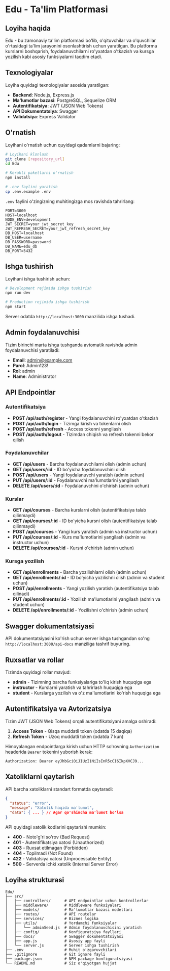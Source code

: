 # Edu - Ta'lim Platformasi

## Loyiha haqida

Edu - bu zamonaviy ta'lim platformasi bo'lib, o'qituvchilar va o'quvchilar o'rtasidagi ta'lim jarayonini osonlashtirish uchun yaratilgan. Bu platforma kurslarni boshqarish, foydalanuvchilarni ro'yxatdan o'tkazish va kursga yozilish kabi asosiy funksiyalarni taqdim etadi.

## Texnologiyalar

Loyiha quyidagi texnologiyalar asosida yaratilgan:

- **Backend**: Node.js, Express.js
- **Ma'lumotlar bazasi**: PostgreSQL, Sequelize ORM
- **Autentifikatsiya**: JWT (JSON Web Tokens)
- **API Dokumentatsiya**: Swagger
- **Validatsiya**: Express Validator

## O'rnatish

Loyihani o'rnatish uchun quyidagi qadamlarni bajaring:

```bash
# Loyihani klonlash
git clone [repository_url]
cd Edu

# Kerakli paketlarni o'rnatish
npm install

# .env faylini yaratish
cp .env.example .env
```

`.env` faylini o'zingizning muhitingizga mos ravishda tahrirlang:

```
PORT=3000
HOST=localhost
NODE_ENV=development
JWT_SECRET=your_jwt_secret_key
JWT_REFRESH_SECRET=your_jwt_refresh_secret_key
DB_HOST=localhost
DB_USER=username
DB_PASSWORD=password
DB_NAME=edu_db
DB_PORT=5432
```

## Ishga tushirish

Loyihani ishga tushirish uchun:

```bash
# Development rejimida ishga tushirish
npm run dev

# Production rejimida ishga tushirish
npm start
```

Server odatda `http://localhost:3000` manzilida ishga tushadi.

## Admin foydalanuvchisi

Tizim birinchi marta ishga tushganda avtomatik ravishda admin foydalanuvchisi yaratiladi:

- **Email**: admin@example.com
- **Parol**: Admin123!
- **Rol**: admin
- **Name**: Administrator

## API Endpointlar

### Autentifikatsiya

- **POST /api/auth/register** - Yangi foydalanuvchini ro'yxatdan o'tkazish
- **POST /api/auth/login** - Tizimga kirish va tokenlarni olish
- **POST /api/auth/refresh** - Access tokenni yangilash
- **POST /api/auth/logout** - Tizimdan chiqish va refresh tokenni bekor qilish

### Foydalanuvchilar

- **GET /api/users** - Barcha foydalanuvchilarni olish (admin uchun)
- **GET /api/users/:id** - ID bo'yicha foydalanuvchini olish
- **POST /api/users** - Yangi foydalanuvchi yaratish (admin uchun)
- **PUT /api/users/:id** - Foydalanuvchi ma'lumotlarini yangilash
- **DELETE /api/users/:id** - Foydalanuvchini o'chirish (admin uchun)

### Kurslar

- **GET /api/courses** - Barcha kurslarni olish (autentifikatsiya talab qilinmaydi)
- **GET /api/courses/:id** - ID bo'yicha kursni olish (autentifikatsiya talab qilinmaydi)
- **POST /api/courses** - Yangi kurs yaratish (admin va instructor uchun)
- **PUT /api/courses/:id** - Kurs ma'lumotlarini yangilash (admin va instructor uchun)
- **DELETE /api/courses/:id** - Kursni o'chirish (admin uchun)

### Kursga yozilish

- **GET /api/enrollments** - Barcha yozilishlarni olish (admin uchun)
- **GET /api/enrollments/:id** - ID bo'yicha yozilishni olish (admin va student uchun)
- **POST /api/enrollments** - Yangi yozilish yaratish (autentifikatsiya talab qilinadi)
- **PUT /api/enrollments/:id** - Yozilish ma'lumotlarini yangilash (admin va student uchun)
- **DELETE /api/enrollments/:id** - Yozilishni o'chirish (admin uchun)

## Swagger dokumentatsiyasi

API dokumentatsiyasini ko'rish uchun server ishga tushgandan so'ng `http://localhost:3000/api-docs` manziliga tashrif buyuring.

## Ruxsatlar va rollar

Tizimda quyidagi rollar mavjud:

- **admin** - Tizimning barcha funksiyalariga to'liq kirish huquqiga ega
- **instructor** - Kurslarni yaratish va tahrirlash huquqiga ega
- **student** - Kurslarga yozilish va o'z ma'lumotlarini ko'rish huquqiga ega

## Autentifikatsiya va Avtorizatsiya

Tizim JWT (JSON Web Tokens) orqali autentifikatsiyani amalga oshiradi:

1. **Access Token** - Qisqa muddatli token (odatda 15 daqiqa)
2. **Refresh Token** - Uzoq muddatli token (odatda 7 kun)

Himoyalangan endpointlarga kirish uchun HTTP so'rovning `Authorization` headerida `Bearer` tokenini yuborish kerak:

```
Authorization: Bearer eyJhbGciOiJIUzI1NiIsInR5cCI6IkpXVCJ9...
```

## Xatoliklarni qaytarish

API barcha xatoliklarni standart formatda qaytaradi:

```json
{
  "status": "error",
  "message": "Xatolik haqida ma'lumot",
  "data": { ... } // Agar qo'shimcha ma'lumot bo'lsa
}
```

API quyidagi xatolik kodlarini qaytarishi mumkin:

- **400** - Noto'g'ri so'rov (Bad Request)
- **401** - Autentifikatsiya xatosi (Unauthorized)
- **403** - Ruxsat etilmagan (Forbidden)
- **404** - Topilmadi (Not Found)
- **422** - Validatsiya xatosi (Unprocessable Entity)
- **500** - Serverda ichki xatolik (Internal Server Error)

## Loyiha strukturasi

```
Edu/
├── src/
│   ├── controllers/      # API endpointlar uchun kontrollerlar
│   ├── middleware/       # Middleware funksiyalari
│   ├── models/           # Ma'lumotlar bazasi modellari
│   ├── routes/           # API routelar
│   ├── services/         # Biznes logika
│   ├── utils/            # Yordamchi funksiyalar
│   │   └── adminSeed.js  # Admin foydalanuvchisini yaratish
│   ├── config/           # Konfiguratsiya fayllari
│   ├── docs/             # Swagger dokumentatsiyasi
│   ├── app.js            # Asosiy app fayli
│   └── server.js         # Server ishga tushirish
├── .env                  # Muhit o'zgaruvchilari
├── .gitignore            # Git ignore fayli
├── package.json          # NPM package konfiguratsiyasi
└── README.md             # Siz o'qiyotgan hujjat
